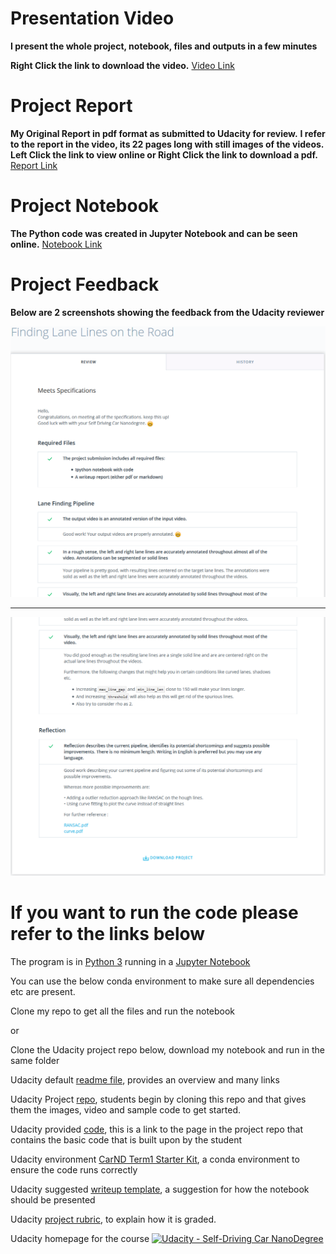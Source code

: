 # **Presentation Video**
 **I present the whole project, notebook, files and outputs in a few minutes**

 **Right Click the link to download the video.** [ Video Link](https://github.com/john-reilly/Self_Driving_Car_Nano_Degree_Project_1_Finding_Lane_Lines/blob/master/Project_1_Presentation_Video.mp4)

# **Project Report**
**My Original Report in pdf format as submitted to Udacity for review.**
**I refer to the report in the video, its 22 pages long with still images of the videos.**
**Left Click the link to view online or Right Click the link to download a pdf.** [ Report Link](/John%20Reilly%20Finding%20Lanes%20Project%201.pdf)

# **Project Notebook**
**The Python code was created in Jupyter Notebook and can be seen online.** [Notebook Link](https://github.com/john-reilly/Self_Driving_Car_Nano_Degree_Project_1_Finding_Lane_Lines/blob/master/Project_1_Notebook.ipynb)


# **Project Feedback**
**Below are 2 screenshots showing the feedback from the Udacity reviewer**


<img src="/Project_1_Feedback_1.PNG" width="900" alt="Feedback screenshot 1" />


---


<img src="/Project_1_Feedback_2.PNG" width="900" alt="Feedback screenshot 2" />

# If you want to run the code please refer to the links below


The program is in [Python 3](https://www.python.org/) running in a [Jupyter Notebook](http://jupyter.org/)


You can use the below conda environment to make sure all dependencies etc are present.

Clone my repo to get all the files and run the notebook

or

Clone the Udacity project repo below, download my notebook and run in the same folder 


Udacity default [readme file]( https://github.com/john-reilly/Self_Driving_Car_Nano_Degree_Project_1_Finding_Lane_Lines/blob/master/Udacitys_README.md), provides an overview and many links 

Udacity Project [repo](https://github.com/udacity/CarND-LaneLines-P1), students begin by cloning this repo and that gives them the images, video and sample code to get started.

Udacity provided [code](https://github.com/udacity/CarND-LaneLines-P1/blob/master/P1.ipynb), this is a link to the page in the project repo that contains the basic code that is built upon by the student

Udacity environment [CarND Term1 Starter Kit](https://github.com/udacity/CarND-Term1-Starter-Kit/blob/master/README.md), a conda environment to ensure the code runs correctly 

Udacity suggested [writeup template](https://github.com/udacity/CarND-LaneLines-P1/blob/master/writeup_template.md), a suggestion for how the notebook should be presented

Udacity [project rubric](https://review.udacity.com/#!/rubrics/322/view), to explain how it is graded.

Udacity homepage for the course [![Udacity - Self-Driving Car NanoDegree](https://s3.amazonaws.com/udacity-sdc/github/shield-carnd.svg)](http://www.udacity.com/drive)
